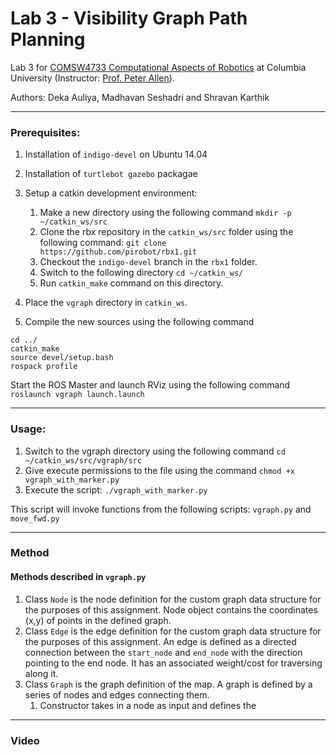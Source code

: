 # Lab 3 - Visibility Graph Path Planning
Lab 3 for [COMSW4733 Computational Aspects of Robotics](https://www.cs.columbia.edu/~allen/F19/) at Columbia University (Instructor: [Prof. Peter Allen](http://www.cs.columbia.edu/~allen/)).

Authors: Deka Auliya, Madhavan Seshadri and Shravan Karthik

----
### Prerequisites:
1. Installation of `indigo-devel` on Ubuntu 14.04

1. Installation of `turtlebot gazebo` packagae

1. Setup a catkin development environment:
    1. Make a new directory using the following command 
    `mkdir -p ~/catkin_ws/src`
    1. Clone the rbx repository in the `catkin_ws/src` folder using the following command:
    `git clone https://github.com/pirobot/rbx1.git`
    1. Checkout the `indigo-devel` branch in the `rbx1` folder.
    1. Switch to the following directory
    `cd ~/catkin_ws/`
    1. Run `catkin_make` command on this directory.
1. Place the `vgraph` directory in `catkin_ws`.
1. Compile the new sources using the following command
```
cd ../
catkin_make
source devel/setup.bash
rospack profile
```

Start the ROS Master and launch RViz using the following command
`roslaunch vgraph launch.launch`


----
### Usage:
1. Switch to the vgraph directory using the following command `cd ~/catkin_ws/src/vgraph/src`
1. Give execute permissions to the file using the command `chmod +x vgraph_with_marker.py`
1. Execute the script: `./vgraph_with_marker.py`

This script will invoke functions from the following scripts: `vgraph.py` and `move_fwd.py`

----
### Method

#### Methods described in `vgraph.py`

1. Class `Node` is the node definition for the custom graph data structure for the purposes of this assignment. 
Node object contains the coordinates (x,y) of points in the defined graph.
1. Class `Edge` is the edge definition for the custom graph data structure for the purposes of this assignment. 
An edge is defined as a directed connection between the `start_node` and `end_node` with the direction pointing 
to the end node. It has an associated weight/cost for traversing along it.
1. Class `Graph` is the graph definition of the map. A graph is defined by a series of nodes and edges connecting them.
    1. Constructor takes in a node as input and defines the  


----
### Video

